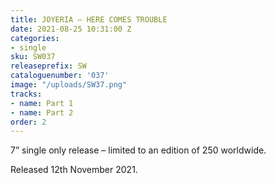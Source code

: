 ```yaml
---
title: JOYERIA – HERE COMES TROUBLE
date: 2021-08-25 10:31:00 Z
categories:
- single
sku: SW037
releaseprefix: SW
cataloguenumber: '037'
image: "/uploads/SW37.png"
tracks:
- name: Part 1
- name: Part 2
order: 2
---
```


7” single only release – limited to an edition of 250 worldwide.

Released 12th November 2021.

 



